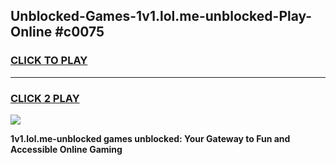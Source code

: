 
## Unblocked-Games-1v1.lol.me-unblocked-Play-Online #c0075
<h3>
<a href="https://news.freeplayer.one?title=1v1.lol.me-unblocked&ref=3">CLICK TO PLAY</a></h3>
<hr>

<h3>
<a href="https://news.freeplayer.one?title=1v1.lol.me-unblocked&ref=3">CLICK 2 PLAY</a>
  
</h3>

<a href="https://news.freeplayer.one?title=1v1.lol.me-unblocked&ref=3"><img src="https://clearcache.store/games.png"></a>


**1v1.lol.me-unblocked games unblocked: Your Gateway to Fun and Accessible Online Gaming**
